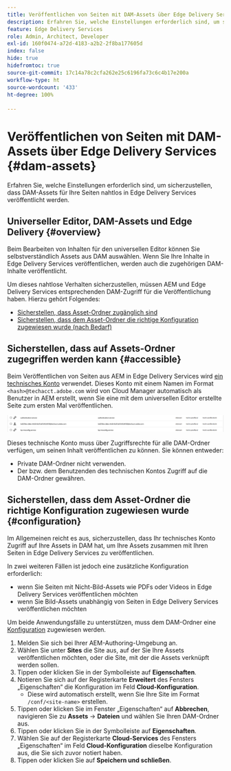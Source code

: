 ```yaml
---
title: Veröffentlichen von Seiten mit DAM-Assets über Edge Delivery Services
description: Erfahren Sie, welche Einstellungen erforderlich sind, um sicherzustellen, dass DAM-Assets für Ihre Seiten nahtlos in Edge Delivery Services veröffentlicht werden.
feature: Edge Delivery Services
role: Admin, Architect, Developer
exl-id: 160f0474-a72d-4183-a2b2-2f8ba177605d
index: false
hide: true
hidefromtoc: true
source-git-commit: 17c14a78c2cfa262e25c6196fa73c6c4b17e200a
workflow-type: ht
source-wordcount: '433'
ht-degree: 100%

---
```


# Veröffentlichen von Seiten mit DAM-Assets über Edge Delivery Services {#dam-assets}

Erfahren Sie, welche Einstellungen erforderlich sind, um sicherzustellen, dass DAM-Assets für Ihre Seiten nahtlos in Edge Delivery Services veröffentlicht werden.

## Universeller Editor, DAM-Assets und Edge Delivery {#overview}

Beim Bearbeiten von Inhalten für den universellen Editor können Sie selbstverständlich Assets aus DAM auswählen. Wenn Sie Ihre Inhalte in Edge Delivery Services veröffentlichen, werden auch die zugehörigen DAM-Inhalte veröffentlicht.

Um dieses nahtlose Verhalten sicherzustellen, müssen AEM und Edge Delivery Services entsprechenden DAM-Zugriff für die Veröffentlichung haben. Hierzu gehört Folgendes:

* [Sicherstellen, dass Asset-Ordner zugänglich sind](#accessible)
* [Sicherstellen, dass dem Asset-Ordner die richtige Konfiguration zugewiesen wurde (nach Bedarf)](#configuration)

## Sicherstellen, dass auf Assets-Ordner zugegriffen werden kann {#accessible}

Beim Veröffentlichen von Seiten aus AEM in Edge Delivery Services wird [ein technisches Konto](/help/implementing/developing/introduction/generating-access-tokens-for-server-side-apis.md) verwendet. Dieses Konto mit einem Namen im Format `<hash>@techacct.adobe.com` wird von Cloud Manager automatisch als Benutzer in AEM erstellt, wenn Sie eine mit dem universellen Editor erstellte Seite zum ersten Mal veröffentlichen.

![Technisches Konto](/help/edge/wysiwyg-authoring/assets/dam-assets/technical-account.png)

Dieses technische Konto muss über Zugriffsrechte für alle DAM-Ordner verfügen, um seinen Inhalt veröffentlichen zu können. Sie können entweder:

* Private DAM-Ordner nicht verwenden.
* Der bzw. dem Benutzenden des technischen Kontos Zugriff auf die DAM-Ordner gewähren.

## Sicherstellen, dass dem Asset-Ordner die richtige Konfiguration zugewiesen wurde {#configuration}

Im Allgemeinen reicht es aus, sicherzustellen, dass Ihr technisches Konto Zugriff auf Ihre Assets in DAM hat, um Ihre Assets zusammen mit Ihren Seiten in Edge Delivery Services zu veröffentlichen.

In zwei weiteren Fällen ist jedoch eine zusätzliche Konfiguration erforderlich:

* wenn Sie Seiten mit Nicht-Bild-Assets wie PDFs oder Videos in Edge Delivery Services veröffentlichen möchten
* wenn Sie Bild-Assets unabhängig von Seiten in Edge Delivery Services veröffentlichen möchten

Um beide Anwendungsfälle zu unterstützen, muss dem DAM-Ordner eine [Konfiguration](/help/implementing/developing/introduction/configurations.md) zugewiesen werden.

1. Melden Sie sich bei Ihrer AEM-Authoring-Umgebung an.
1. Wählen Sie unter **Sites** die Site aus, auf der Sie Ihre Assets veröffentlichen möchten, oder die Site, mit der die Assets verknüpft werden sollen.
1. Tippen oder klicken Sie in der Symbolleiste auf **Eigenschaften**.
1. Notieren Sie sich auf der Registerkarte **Erweitert** des Fensters „Eigenschaften“ die Konfiguration im Feld **Cloud-Konfiguration**.
   * Diese wird automatisch erstellt, wenn Sie Ihre Site im Format `/conf/<site-name>` erstellen.
1. Tippen oder klicken Sie im Fenster „Eigenschaften“ auf **Abbrechen**, navigieren Sie zu **Assets** -> **Dateien** und wählen Sie Ihren DAM-Ordner aus.
1. Tippen oder klicken Sie in der Symbolleiste auf **Eigenschaften**.
1. Wählen Sie auf der Registerkarte **Cloud-Services** des Fensters „Eigenschaften“ im Feld **Cloud-Konfiguration** dieselbe Konfiguration aus, die Sie sich zuvor notiert haben.
1. Tippen oder klicken Sie auf **Speichern und schließen**.
